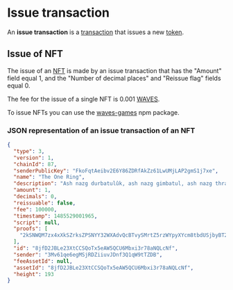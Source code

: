 # Issue transaction

An **issue transaction** is a [transaction](/blockchain/transaction.md) that issues a new [token](/blockchain/token.md).

## Issue of NFT

The issue of an [NFT](/blockchain/token/non-fungible-token.md) is made by an issue transaction that has the "Amount" field equal 1, and the "Number of decimal places" and "Reissue flag" fields equal 0.

The fee for the issue of a single NFT is 0.001 [WAVES](/blockchain/token/waves.md).

To issue NFTs you can use the [waves-games](https://www.npmjs.com/package/@waves/waves-games) npm package.

### JSON representation of an issue transaction of an NFT

``` json
{
  "type": 3,
  "version": 1,
  "chainId": 87,
  "senderPublicKey": "FkoFqtAeibv2E6Y86ZDRfAkZz61LwUMjLAP2gmS1j7xe",
  "name": "The One Ring",
  "description": "Ash nazg durbatulûk, ash nazg gimbatul, ash nazg thrakatulûk, agh burzum-ishi krimpatul.",
  "amount": 1,
  "decimals": 0,
  "reissuable": false,
  "fee": 100000,
  "timestamp": 1485529001965,
  "script": null,
  "proofs": [
    "2kSNWQM7zx4xXkSZrksZPSNYY32WXAdvQcBTvySMrtZ5rzWYpyXYcm8tbdUSjbyBT2LtMfiyQnYXguxrMdLpWgCq"
  ],
  "id": "8jfD2JBLe23XtCCSQoTx5eAW5QCU6Mbxi3r78aNQLcNf",
  "sender": "3Mv61qe6egMSjRDZiiuvJDnf3Q1qW9tTZDB",
  "feeAssetId": null,
  "assetId": "8jfD2JBLe23XtCCSQoTx5eAW5QCU6Mbxi3r78aNQLcNf",
  "height": 193
}
```
